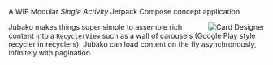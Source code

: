 A WIP Modular *Single Activity* Jetpack Compose concept application

<img align="right" src="https://github.com/fluxtah/memset/blob/master/gfx/screenshot-01.png" alt="Card Designer" />
Jubako makes things super simple to assemble rich content into a <code>RecyclerView</code> such as a wall of carousels (Google Play style recycler in recyclers). Jubako can load content on the fly asynchronously, infinitely with pagination.
